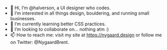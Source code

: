 - 👋 Hi, I’m @halverson, a UI designer who codes.
- 👀 I’m interested in all things design, bouldering, and running small businesses.
- 🌱 I’m currently learning better CSS practices.
- 💞️ I’m looking to collaborate on... nothing atm :)
- 📫 How to reach me: visit my site at https://nygaard.design or follow me on Twitter: @NygaardBrent.

<!---
halverson/halverson is a ✨ special ✨ repository because its `README.md` (this file) appears on your GitHub profile.
You can click the Preview link to take a look at your changes.
--->
